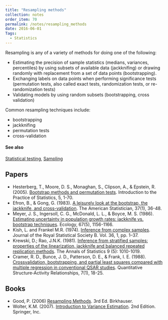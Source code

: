 ```yaml
---
title: "Resampling methods"
collection: notes
order_item: 70
permalink: /notes/resampling_methods
date: 2016-06-01
Tags:
  - Statistics
---
```


Resampling is any of a variety of methods for doing one of the following:
* Estimating the precision of sample statistics (medians, variances, percentiles) by using subsets of available data (jackknifing) or drawing randomly with replacement from a set of data points (bootstrapping).
* Exchanging labels on data points when performing significance tests (permutation tests, also called exact tests, randomization tests, or re-randomization tests)
* Validating models by using random subsets (bootstrapping, cross validation)

Common resampling techniques include:
* bootstrapping
* jackknifing
* permutation tests
* cross-validation


#### See also
[Statistical testing](/notes/statistical_testing), [Sampling](/notes/sampling)




## Papers
* Hesterberg, T., Moore, D. S., Monaghan, S., Clipson, A., & Epstein, R. (2005). [Bootstrap methods and permutation tests](http://statweb.stanford.edu/~tibs/stat315a/Supplements/bootstrap.pdf). Introduction to the Practice of Statistics, 5, 1-70.
* Efron, B., & Gong, G. (1983). [A leisurely look at the bootstrap, the jackknife, and cross-validation](http://www.rochester.edu/College/psc/clarke/405/EfronGong.pdf). The American Statistician, 37(1), 36-48.
* Meyer, J. S., Ingersoll, C. G., McDonald, L. L., & Boyce, M. S. (1986). [Estimating uncertainty in population growth rates: jackknife vs. bootstrap techniques](http://www.imok.ufl.edu/hlb/database/pdf/22_Meyer_86.pdf). Ecology, 67(5), 1156-1166.
* Kish, L. and Frankel M.R. (1974). [Inference from complex samples](). Journal of the Royal Statistical Society B. Vol. 36, 1, pp. 1–37.
* Krewski, D.; Rao, J.N.K. (1981). [Inference from stratified samples: properties of the linearization, jackknife and balanced repeated replication methods](). The Annals of Statistics 9 (5): 1010-1019.
* Cramer, R. D., Bunce, J. D., Patterson, D. E., & Frank, I. E. (1988). [Crossvalidation, bootstrapping, and partial least squares compared with multiple regression in conventional QSAR studies](http://onlinelibrary.wiley.com/doi/10.1002/qsar.19880070105/abstract). Quantitative Structure‐Activity Relationships, 7(1), 18-25.


## Books
* Good, P. (2006) [Resampling Methods](https://www.goodreads.com/book/show/22578972-resampling-methods). 3rd Ed. Birkhauser.
* Wolter, K.M. (2007). [Introduction to Variance Estimation](https://www.goodreads.com/book/show/788969.Introduction_to_Variance_Estimation). 2nd Edition. Springer, Inc.


